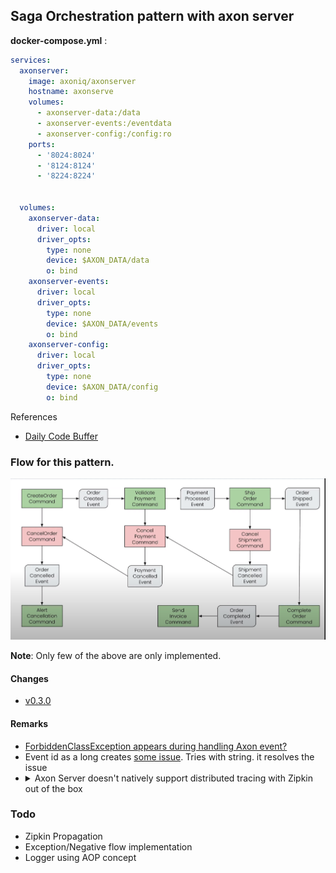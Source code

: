 ## Saga Orchestration pattern with axon server

**docker-compose.yml** :

```yaml
services:
  axonserver:
    image: axoniq/axonserver
    hostname: axonserve
    volumes:
      - axonserver-data:/data
      - axonserver-events:/eventdata
      - axonserver-config:/config:ro
    ports:
      - '8024:8024'
      - '8124:8124'
      - '8224:8224'


  volumes:
    axonserver-data:
      driver: local
      driver_opts:
        type: none
        device: $AXON_DATA/data
        o: bind
    axonserver-events:
      driver: local
      driver_opts:
        type: none
        device: $AXON_DATA/events
        o: bind
    axonserver-config:
      driver: local
      driver_opts:
        type: none
        device: $AXON_DATA/config
        o: bind

```
References
- [Daily Code Buffer](https://github.com/shabbirdwd53/event-driven-microservices/tree/saga-orchestration)

### Flow for this pattern.

![Saga Flow Diagram](./images/Saga_flow.png)

**Note**: Only few of the above are only implemented.

#### Changes
- [v0.3.0](https://github.com/tuhin47/spring-micro-47/releases/tag/0.3.0)

#### Remarks

- [ForbiddenClassException appears during handling Axon event?](https://stackoverflow.com/a/75628094/7499069)
- Event id as a long creates [some issue](https://trello.com/1/cards/64b5504240f74032d076a692/attachments/64b8b75f624fd29552ceb868/download/axonerror.log). Tries with string. it resolves the issue
-  <details>
      <summary>Axon Server doesn't natively support distributed tracing with Zipkin out of the box</summary>
      Axon Server is a specialized event store and message router for applications based on the Axon Framework. As of my last update in September 2021, Axon Server doesn't natively support distributed tracing with Zipkin out of the box.
  </details>

### Todo
- Zipkin Propagation
- Exception/Negative flow implementation
- Logger using AOP concept